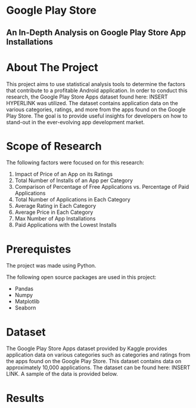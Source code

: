 # Google Play Store
## An In-Depth Analysis on Google Play Store App Installations

# About The Project
This project aims to use statistical analysis tools to determine the factors that contribute to a profitable Android application. In order to conduct this research, the Google Play Store Apps dataset found here: INSERT HYPERLINK was utilized. The dataset contains application data on the various categories, ratings, and more from the apps found on the Google Play Store. The goal is to provide useful insights for developers on how to stand-out in the ever-evolving app development market. 

# Scope of Research
The following factors were focused on for this research:
1. Impact of Price of an App on its Ratings
2. Total Number of Installs of an App per Category
3. Comparison of Percentage of Free Applications vs. Percentage of Paid Applications
4. Total Number of Applications in Each Category
5. Average Rating in Each Category
6. Average Price in Each Category
7. Max Number of App Installations
8. Paid Applications with the Lowest Installs

# Prerequistes 
The project was made using Python. 

The following open source packages are used in this project:
* Pandas
* Numpy
* Matplotlib
* Seaborn 

# Dataset
The Google Play Store Apps dataset provided by Kaggle provides application data on various categories such as categories and ratings from the apps found on the Google Play Store. This dataset contains data on approximately 10,000 applications. The dataset can be found here: INSERT LINK. A sample of the data is provided below.


# Results 

